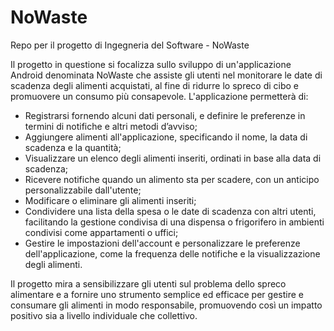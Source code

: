 # NoWaste
Repo per il progetto di Ingegneria del Software - NoWaste

Il progetto in questione si focalizza sullo sviluppo di un'applicazione Android denominata NoWaste che assiste gli utenti nel monitorare le date di scadenza degli alimenti acquistati, al fine di ridurre lo spreco di cibo e promuovere un consumo più consapevole. L'applicazione permetterà di:
- Registrarsi fornendo alcuni dati personali, e definire le preferenze in termini di notifiche e altri metodi d’avviso;
- Aggiungere alimenti all'applicazione, specificando il nome, la data di scadenza e la quantità;
- Visualizzare un elenco degli alimenti inseriti, ordinati in base alla data di scadenza;
- Ricevere notifiche quando un alimento sta per scadere, con un anticipo personalizzabile dall'utente;
- Modificare o eliminare gli alimenti inseriti;
- Condividere una lista della spesa o le date di scadenza con altri utenti, facilitando la gestione condivisa di una dispensa o frigorifero in ambienti condivisi come appartamenti o uffici;
- Gestire le impostazioni dell'account e personalizzare le preferenze dell'applicazione, come la frequenza delle notifiche e la visualizzazione degli alimenti.

Il progetto mira a sensibilizzare gli utenti sul problema dello spreco alimentare e a fornire uno strumento semplice ed efficace per gestire e consumare gli alimenti in modo responsabile, promuovendo così un impatto positivo sia a livello individuale che collettivo.
